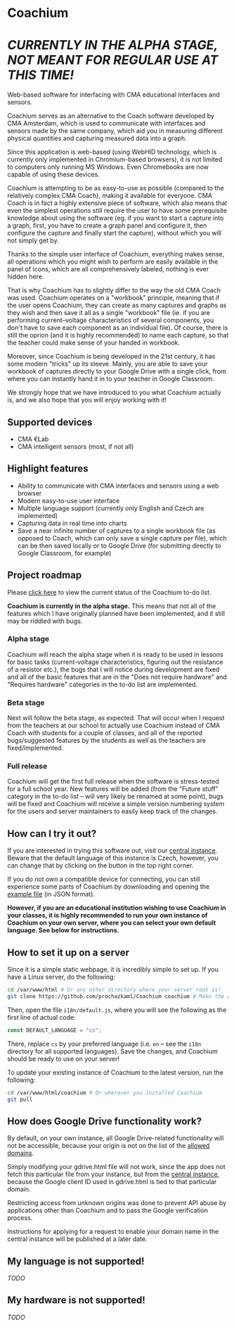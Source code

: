# Coachium

# _CURRENTLY IN THE ALPHA STAGE, NOT MEANT FOR REGULAR USE AT THIS TIME!_

Web-based software for interfacing with CMA educational interfaces and sensors. 

Coachium serves as an alternative to the Coach software developed by CMA Amsterdam, which is used to communicate with interfaces and sensors made by the same company, which aid you in measuring different physical quantities and capturing measured data into a graph.

Since this application is web-based (using WebHID technology, which is currently only implemented in Chromium-based browsers), it is not limited to computers only running MS Windows. Even Chromebooks are now capable of using these devices.

Coachium is attempting to be as easy-to-use as possible (compared to the relatively complex CMA Coach), making it available for everyone. CMA Coach is in fact a highly extensive piece of software, which also means that even the simplest operations still require the user to have some prerequisite knowledge about using the software (eg. if you want to start a capture into a graph, first, you have to create a graph panel and configure it, then configure the capture and finally start the capture), without which you will not simply get by.

Thanks to the simple user interface of Coachium, everything makes sense, all operations which you might wish to perform are easily available in the panel of icons, which are all comprehensively labeled, nothing is ever hidden here.

That is why Coachium has to slightly differ to the way the old CMA Coach was used. Coachium operates on a "workbook" principle, meaning that if the user opens Coachium, they can create as many captures and graphs as they wish and then save it all as a single "workbook" file (ie. if you are performing current–voltage characteristics of several components, you don't have to save each component as an individual file). Of course, there is still the oprion (and it is highly recommended) to name each capture, so that the teacher could make sense of your handed in workbook.

Moreover, since Coachium is being developed in the 21st century, it has some modern "tricks" up its sleeve. Mainly, you are able to save your workbook of captures directly to your Google Drive with a single click, from where you can instantly hand it in to your teacher in Google Classroom.

We strongly hope that we have introduced to you what Coachium actually is, and we also hope that you will enjoy working with it!

## Supported devices

- CMA €Lab
- CMA intelligent sensors (most, if not all)

## Highlight features

- Ability to communicate with CMA interfaces and sensors using a web browser
- Modern easy-to-use user interface
- Multiple language support (currently only English and Czech are implemented)
- Capturing data in real time into charts
- Save a near infinite number of captures to a single workbook file (as opposed to Coach, which can only save a single capture per file), which can be then saved locally or to Google Drive (for submitting directly to Google Classroom, for example)

## Project roadmap

Please [click here](https://github.com/prochazkaml/Coachium/blob/master/todo) to view the current status of the Coachium to-do list.

**Coachium is currently in the alpha stage.** This means that not all of the features which I have originally planned have been implemented, and it still may be riddled with bugs.

### Alpha stage

Coachium will reach the alpha stage when it is ready to be used in lessons for basic tasks (current-voltage characteristics, figuring out the resistance of a resistor etc.), the bugs that I will notice during development are fixed and all of the basic features that are in the "Does not require hardware" and "Requires hardware" categories in the to-do list are implemented.

### Beta stage

Next will follow the beta stage, as expected. That will occur when I request from the teachers at our school to actually use Coachium instead of CMA Coach with students for a couple of classes, and all of the reported bugs/suggested features by the students as well as the teachers are fixed/implemented.

### Full release

Coachium will get the first full release when the software is stress-tested for a full school year. New features will be added (from the "Future stuff" category in the to-do list – will very likely be renamed at some point), bugs will be fixed and Coachium will receive a simple version numbering system for the users and server maintainers to easily keep track of the changes.

## How can I try it out?

If you are interested in trying this software out, visit our [central instance](https://coachium.prochazka.ml/). Beware that the default language of this instance is Czech, however, you can change that by clicking on the button in the top right corner.

If you do not own a compatible device for connecting, you can still experience some parts of Coachium by downloading and opening the [example file](https://github.com/prochazkaml/Coachium/blob/master/test.coachium) (in JSON format).

**However, if you are an educational institution wishing to use Coachium in your classes, it is highly recommended to run your own instance of Coachium on your own server, where you can select your own default language. See below for instructions.**

## How to set it up on a server

Since it is a simple static webpage, it is incredibly simple to set up. If you have a Linux server, do the following:

```bash
cd /var/www/html # Or any other directory where your server root is!
git clone https://github.com/prochazkaml/Coachium coachium # Make the downloaded repo lower-case
```

Then, open the file `i18n/default.js`, where you will see the following as the first line of actual code:

```js
const DEFAULT_LANGUAGE = "cs";
```

There, replace `cs` by your preferred language (i.e. `en` – see the `i18n` directory for all supported languages). Save the changes, and Coachium should be ready to use on your server!

To update your existing instance of Coachium to the latest version, run the following:

```bash
cd /var/www/html/coachium # Or wherever you installed Coachium
git pull
```

## How does Google Drive functionality work?

By default, on your own instance, all Google Drive-related functionality will not be accessible, because your origin is not on the list of the [allowed domains](https://github.com/prochazkaml/Coachium/blob/master/gdrive.html#L8).

Simply modifying your gdrive.html file will not work, since the app does not fetch this particular file from your instance, but from the [central instance](https://coachium.prochazka.ml/), because the Google client ID used in gdrive.html is tied to that particular domain.

Restricting access from unknown origins was done to prevent API abuse by applications other than Coachium and to pass the Google verification process.

Instructions for applying for a request to enable your domain name in the central instance will be published at a later date.

## My language is not supported!

_TODO_

## My hardware is not supported!

_TODO_
